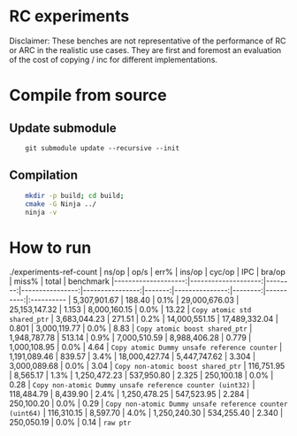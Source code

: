 # RC experiments


Disclaimer: These benches are not representative of the performance of RC or ARC in the realistic use cases. They are first and foremost an evaluation of the cost of copying / inc for different implementations.


# Compile from source

## Update submodule
```
    git submodule update --recursive --init
```

## Compilation

```bash
    mkdir -p build; cd build;
    cmake -G Ninja ../
    ninja -v
```

# How to run

./experiments-ref-count
|               ns/op |                op/s |    err% |          ins/op |          cyc/op |    IPC |         bra/op |   miss% |     total | benchmark
|--------------------:|--------------------:|--------:|----------------:|----------------:|-------:|---------------:|--------:|----------:|:----------
|        5,307,901.67 |              188.40 |    0.1% |   29,000,676.03 |   25,153,147.32 |  1.153 |   8,000,160.15 |    0.0% |     13.22 | `Copy atomic std shared_ptr`
|        3,683,044.23 |              271.51 |    0.2% |   14,000,551.15 |   17,489,332.04 |  0.801 |   3,000,119.77 |    0.0% |      8.83 | `Copy atomic boost shared_ptr`
|        1,948,787.78 |              513.14 |    0.9% |    7,000,510.59 |    8,988,406.28 |  0.779 |   1,000,108.95 |    0.0% |      4.64 | `Copy atomic Dummy unsafe reference counter`
|        1,191,089.46 |              839.57 |    3.4% |   18,000,427.74 |    5,447,747.62 |  3.304 |   3,000,089.68 |    0.0% |      3.04 | `Copy non-atomic boost shared_ptr`
|          116,751.95 |            8,565.17 |    1.3% |    1,250,472.23 |      537,950.80 |  2.325 |     250,100.18 |    0.0% |      0.28 | `Copy non-atomic Dummy unsafe reference counter (uint32)`
|          118,484.79 |            8,439.90 |    2.4% |    1,250,478.25 |      547,523.95 |  2.284 |     250,100.20 |    0.0% |      0.29 | `Copy non-atomic Dummy unsafe reference counter (uint64)`
|          116,310.15 |            8,597.70 |    4.0% |    1,250,240.30 |      534,255.40 |  2.340 |     250,050.19 |    0.0% |      0.14 | `raw ptr`

